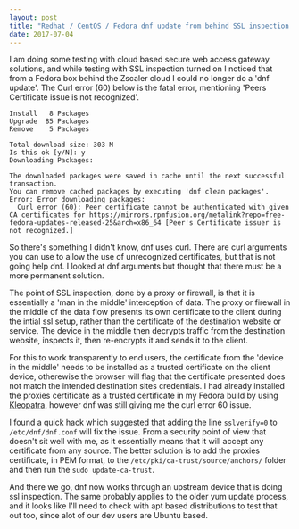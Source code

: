 ```yaml
---
layout: post
title: "Redhat / CentOS / Fedora dnf update from behind SSL inspection proxy"
date: 2017-07-04
---
```

I am doing some testing with cloud based secure web access gateway solutions, and while testing with SSL inspection turned on I noticed that from a Fedora box behind the Zscaler cloud I could no longer do a 'dnf update'. The Curl error (60) below is the fatal error, mentioning 'Peers Certificate issue is not recognized'.

```
Install   8 Packages
Upgrade  85 Packages
Remove    5 Packages

Total download size: 303 M
Is this ok [y/N]: y
Downloading Packages:

The downloaded packages were saved in cache until the next successful transaction.
You can remove cached packages by executing 'dnf clean packages'.
Error: Error downloading packages:
  Curl error (60): Peer certificate cannot be authenticated with given CA certificates for https://mirrors.rpmfusion.org/metalink?repo=free-fedora-updates-released-25&arch=x86_64 [Peer's Certificate issuer is not recognized.]
```

So there's something I didn't know, dnf uses curl. There are curl arguments you can use to allow the use of unrecognized certificates, but that is not going help dnf. I looked at dnf arguments but thought that there must be a more permanent solution. 

The point of SSL inspection, done by a proxy or firewall, is that it is essentially a 'man in the middle' interception of data.  The proxy or firewall in the middle of the data flow presents its own certificate to the client during the intial ssl setup, rather than the certificate of the destination website or service. The device in the middle then decrypts traffic from the destination website, inspects it, then re-encrypts it and sends it to the client. 

For this to work transparently to end users, the certificate from the 'device in the middle' needs to be installed as a trusted certificate on the client device, otherewise the browser will flag that the certificate presented does not match the intended destination sites credentials. I had already installed the proxies certificate as a trusted certificate in my Fedora build by using [Kleopatra](https://www.kde.org/applications/utilities/kleopatra/), however dnf was still giving me the curl error 60 issue. 

I found a quick hack which suggested that adding the line ```sslverify=0``` to ```/etc/dnf/dnf.conf``` will fix the issue. From a security point of view that doesn't sit well with me, as it essentially means that it will accept any certificate from any source. The better solution is to add the proxies certificate, in PEM format, to the ```/etc/pki/ca-trust/source/anchors/``` folder and then run the ```sudo update-ca-trust```. 

And there we go, dnf now works through an upstream device that is doing ssl inspection. The same probably applies to the older yum update process, and it looks like I'll need to check with apt based distributions to test that out too, since alot of our dev users are Ubuntu based. 

